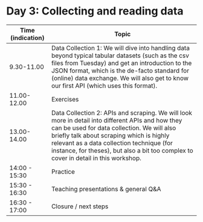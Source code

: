 # Day 3: Collecting and reading data

| Time (indication) | Topic |
|-|-|
| 9.30-11.00 | Data Collection 1: We will dive into handling data beyond typical tabular datasets (such as the csv files from Tuesday) and get an introduction to the JSON format, which is the de-facto standard for (online) data exchange. We will also get to know our first API (which uses this format). |
| 11.00-12.00 | Exercises |
| 13.00-14.00 | Data Collection 2: APIs and scraping. We will look more in detail into different APIs and how they can be used for data collection. We will also briefly talk about scraping which is highly relevant as a data collection technique (for instance, for theses), but also a bit too complex to cover in detail in this workshop. |
| 14:00 - 15:30 | Practice |
| 15:30 - 16:30 | Teaching presentations & general Q&A |
| 16:30 - 17:00 | Closure / next steps |


